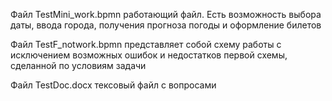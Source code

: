 Файл TestMini_work.bpmn работающий файл. Есть возможность выбора даты, ввода города, получения прогноза погоды и оформление билетов

Файл TestF_notwork.bpmn представляет собой схему работы с исключением возможных ошибок и недостатков первой схемы, сделанной по условиям задачи

Файл TestDoc.docx тексовый файл с вопросами

